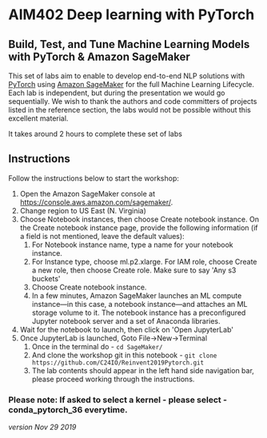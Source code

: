 # AIM402 Deep learning with PyTorch

## Build, Test, and Tune Machine Learning Models with PyTorch & Amazon SageMaker

This set of labs aim to enable to develop end-to-end NLP solutions with [PyTorch](pytorch.org) using  [Amazon SageMaker](https://aws.amazon.com/sagemaker/) 
for the full Machine Learning Lifecycle. Each lab is independent, but during the presentation we would go sequentially. 
We wish to thank the authors and code committers of projects listed in the reference section, the labs would not be possible without this 
excellent material. 

It takes around 2 hours to complete these set of labs

## Instructions

Follow the instructions below to start the workshop:

1. Open the Amazon SageMaker console at https://console.aws.amazon.com/sagemaker/.
1. Change region to US East (N. Virginia)
1. Choose Notebook instances, then choose Create notebook instance.
On the Create notebook instance page, provide the following information (if a field is not mentioned, leave the default values):
    1. For Notebook instance name, type a name for your notebook instance.
    1. For Instance type, choose ml.p2.xlarge.
    For IAM role, choose Create a new role, then choose Create role. Make sure to say 'Any s3 buckets'
    1. Choose Create notebook instance.
    1. In a few minutes, Amazon SageMaker launches an ML compute instance—in this case, a notebook instance—and attaches an ML storage volume to it. 
    The notebook instance has a preconfigured Jupyter notebook server and a set of Anaconda libraries.
1. Wait for the notebook to launch, then click on 'Open JupyterLab'
1. Once JupyterLab is launched, Goto File->New->Terminal
   1. Once in the terminal do - `cd SageMaker/`
   1. And clone the workshop git in this notebook - `git clone https://github.com/C24IO/Reinvent2019Pytorch.git`
   1. The lab contents should appear in the left hand side navigation bar, please proceed working through the instructions.
   
### Please note: If asked to select a kernel - please select - conda_pytorch_36 everytime.
   
_version Nov 29 2019_